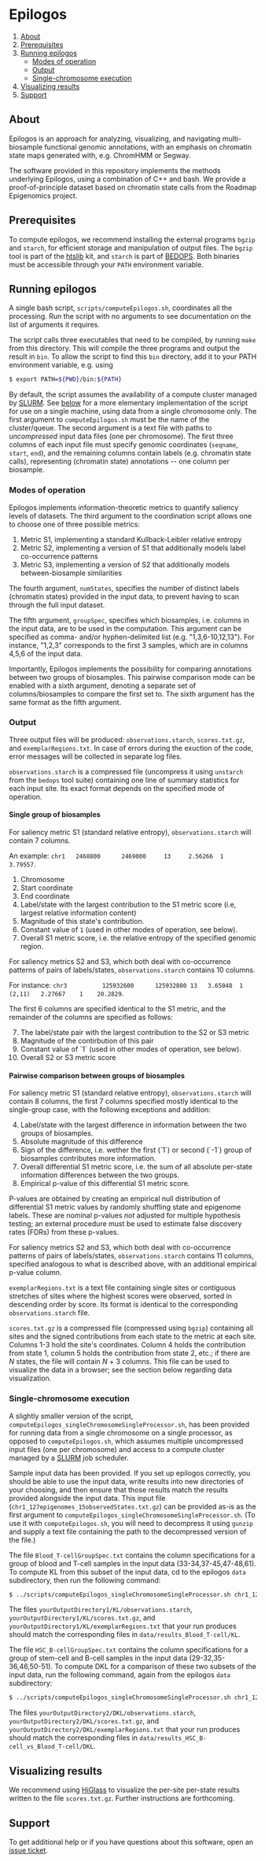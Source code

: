 # Epilogos

1. [About](#about)
2. [Prerequisites](#prerequisites)
3. [Running epilogos](#running-epilogos)
    * [Modes of operation](#modes-operation)
    * [Output](#output)
    * [Single-chromosome execution](#single-chromosome-execution)
4. [Visualizing results](#visualizing-results)
5. [Support](#support)

## About

Epilogos is an approach for analyzing, visualizing, and navigating multi-biosample functional genomic annotations, 
with an emphasis on chromatin state maps generated with, e.g. ChromHMM or Segway.

The software provided in this repository implements the methods underlying Epilogos, using a combination of C++ and bash.
We provide a proof-of-principle dataset based on chromatin state calls from the Roadmap Epigenomics project.

## Prerequisites

To compute epilogos, we recommend installing the external programs `bgzip` and `starch`, for efficient storage and manipulation of output files.
The `bgzip` tool is part of the [htslib](https://github.com/samtools/htslib) kit, 
and `starch` is part of [BEDOPS](https://github.com/bedops/bedops).
Both binaries must be accessible through your `PATH` environment variable.

## Running epilogos

A single bash script, `scripts/computeEpilogos.sh`, coordinates all the processing.
Run the script with no arguments to see documentation on the list of arguments it requires.

The script calls three executables that need to be compiled, by running `make` from this directory.
This will compile the three programs and output the result in `bin`.
To allow the script to find this `bin` directory, add it to your PATH environment variable, e.g. using
```bash
$ export PATH=${PWD}/bin:${PATH}
```

By default, the script assumes the availability of a compute cluster managed by [SLURM](https://slurm.schedmd.com/).
See [below](#single-chromosome-execution) for a more elementary implementation of the script for use on a single machine, using data from a single chromosome only.
The first argument to `computeEpilogos.sh` must be the name of the cluster/queue.
The second argument is a text file with paths to *uncompressed* input data files (one per chromosome).
The first three columns of each input file must specify genomic coordinates (`seqname`, `start`, `end`),
and the remaining columns contain labels (e.g. chromatin state calls), representing (chromatin state) annotations -- one column per biosample.

### Modes of operation

Epilogos implements information-theoretic metrics to quantify saliency levels of datasets.
The third argument to the coordination script allows one to choose one of three possible metrics:
1. Metric S1, implementing a standard Kullback-Leibler relative entropy 
2. Metric S2, implementing a version of S1 that additionally models label co-occurrence patterns
3. Metric S3, implementing a version of S2 that additionally models between-biosample similarities

The fourth argument, `numStates`, specifies the number of distinct labels (chromatin states) provided in the input data,
to prevent having to scan through the full input dataset.

The fifth argument, `groupSpec`, specifies which biosamples, i.e. columns in the input data, are to be used in the computation.
This argument can be specified as comma- and/or hyphen-delimited list (e.g. "1,3,6-10,12,13").
For instance, "1,2,3" corresponds to the first 3 samples, which are in columns 4,5,6 of the input data.

Importantly, Epilogos implements the possibility for comparing annotations between two groups of biosamples.
This pairwise comparison mode can be enabled with a sixth argument, denoting a separate set of columns/biosamples to compare the first set to.
The sixth argument has the same format as the fifth argument.

### Output

Three output files will be produced: `observations.starch`, `scores.txt.gz`, and `exemplarRegions.txt`.
In case of errors during the exuction of the code, error messages will be collected in separate log files.

`observations.starch` is a compressed file (uncompress it using `unstarch` from the `bedops` tool suite) containing one line of summary statistics for each input site.
Its exact format depends on the specified mode of operation.

#### Single group of biosamples

For saliency metric S1 (standard relative entropy), `observations.starch` will contain 7 columns.

An example: `chr1	2468800	     2469000	 13	    2.56266  1	3.79557`.

1. Chromosome
2. Start coordinate
3. End coordinate
4. Label/state with the largest contribution to the S1 metric score (i.e, largest relative information content)
5. Magnitude of this state's contribution.
6. Constant value of `1` (used in other modes of operation, see below).
7. Overall S1 metric score, i.e. the relative entropy of the specified genomic region.

For saliency metrics S2 and S3, which both deal with co-occurrence patterns of pairs of labels/states, `observations.starch` contains 10 columns.

For instance: `chr3		     125932600	    125932800 13   3.65048  1	    (2,11)	 2.27667	1    20.2829`.

The first 6 columns are specified identical to the S1 metric, and the remainder of the columns are specified as follows:
<ol start="7">
<li>The label/state pair with the largest contribution to the S2 or S3 metric</li>
<li>Magnitude of the contirbution of this pair</li>
<li>Constant value of `1` (used in other modes of operation, see below).</li>
<li>Overall S2 or S3 metric score</li>
</ol>

#### Pairwise comparison between groups of biosamples

For saliency metric S1 (standard relative entropy), `observations.starch` will contain 8 columns, 
the first 7 columns specified mostly identical to the single-group case, with the following exceptions and addition:
<ol start="4">
<li>Label/state with the largest difference in information between the two groups of biosamples.</li>
<li>Absolute magnitude of this difference</li>
<li>Sign of the difference, i.e. wether the first (`1`) or second (`-1`) group of biosamples contributes more information.</li>
<li>Overall differential S1 metric score, i.e. the sum of all absolute per-state information differences between the two groups.</li>
<li>Empirical p-value of this differential S1 metric score.</li>
</ol>

P-values are obtained by creating an empirical null distribution of differential S1 metric values by randomly shuffling state and epigenome labels.
These are nominal p-values *not* adjusted for multiple hypothesis testing; an external procedure must be used to estimate false discovery rates (FDRs) from these p-values.

For saliency metrics S2 and S3, which both deal with co-occurrence patterns of pairs of labels/states, `observations.starch` contains 11 columns, 
specified analogous to what is described above, with an additional empirical p-value column.

<!--
For instance: `chr3		     125932600	    125932800 13   3.65048  1	    (2,11)	 2.27667	-1    20.2829	 6.58696e-08`.

the appearance of -1 in column 9 means that for state pair (2,11), the contribution from *B* increased DKL\*\* while *A* decreased it, with a next contribution of 2.27667 (column 8) from state pair (2,11).
In this case, it was estimated that p < 6.58697e-08 for observing a DKL\*\* score of 20.2829 or higher due to random chance alone.
	-->

`exemplarRegions.txt` is a text file containing single sites or contiguous stretches of sites where the highest scores were observed, sorted in descending order by score.
Its format is identical to the corresponding `observations.starch` file.

`scores.txt.gz` is a compressed file (compressed using `bgzip`) containing all sites and the signed contributions from each state to the metric at each site.
Columns 1-3 hold the site's coordinates.
Column 4 holds the contribution from state 1, column 5 holds the contribution from state 2, etc.; if there are *N* states, the file will contain *N* + 3 columns.
This file can be used to visualize the data in a browser; see the section below regarding data visualization.

### Single-chromosome execution

A slightly smaller version of the script, `computeEpilogos_singleChromosomeSingleProcessor.sh`, has been provided for running data from a single chromosome on a single processor, as opposed to `computeEpilogos.sh`, which assumes multiple uncompressed input files (one per chromosome) and access to a compute cluster managed by a [SLURM](https://slurm.schedmd.com/) job scheduler.

Sample input data has been provided.
If you set up epilogos correctly, you should be able to use the input data, write results into new directories of your choosing, and then ensure that those results match the results provided alongside the input data.
This input file (`chr1_127epigenomes_15observedStates.txt.gz`) can be provided as-is as the first argument to `computeEpilogos_singleChromosomeSingleProcessor.sh`.
(To use it with `computeEpilogos.sh`, you will need to decompress it using `gunzip` and supply a text file containing the path to the decompressed version of the file.)

The file `Blood_T-cellGroupSpec.txt` contains the column specifications for a group of blood and T-cell samples in the input data (33-34,37-45,47-48,61).
To compute KL from this subset of the input data, cd to the epilogos `data` subdirectory, then run the following command:

```bash
$ ../scripts/computeEpilogos_singleChromosomeSingleProcessor.sh chr1_127epigenomes_15observedStates.txt.gz 0 15 yourOutputDirectory1/KL "33-34,37-45,47-48,61"
```

The files `yourOutputDirectory1/KL/observations.starch`, `yourOutputDirectory1/KL/scores.txt.gz`, and `yourOutputDirectory1/KL/exemplarRegions.txt` that your run produces should match the corresponding files in `data/results_Blood_T-cell/KL`.

The file `HSC_B-cellGroupSpec.txt` contains the column specifications for a group of stem-cell and B-cell samples in the input data (29-32,35-36,46,50-51).
To compute DKL for a comparison of these two subsets of the input data, run the following command, again from the epilogos `data` subdirectory:

```bash
$ ../scripts/computeEpilogos_singleChromosomeSingleProcessor.sh chr1_127epigenomes_15observedStates.txt 0 15 yourOutputDirectory2/DKL "29-32,35-36,46,50-51" "33-34,37-45,47-48,61"
```

The files `yourOutputDirectory2/DKL/observations.starch`, `yourOutputDirectory2/DKL/scores.txt.gz`, and `yourOutputDirectory2/DKL/exemplarRegions.txt` that your run produces should match the corresponding files in `data/results_HSC_B-cell_vs_Blood_T-cell/DKL`.

## Visualizing results

We recommend using [HiGlass](https://higlass.io) to visualize the per-site per-state results written to the file `scores.txt.gz`.
Further instructions are forthcoming.

## Support

To get additional help or if you have questions about this software, open an [issue ticket](https://github.com/Altius/epilogos/issues).
